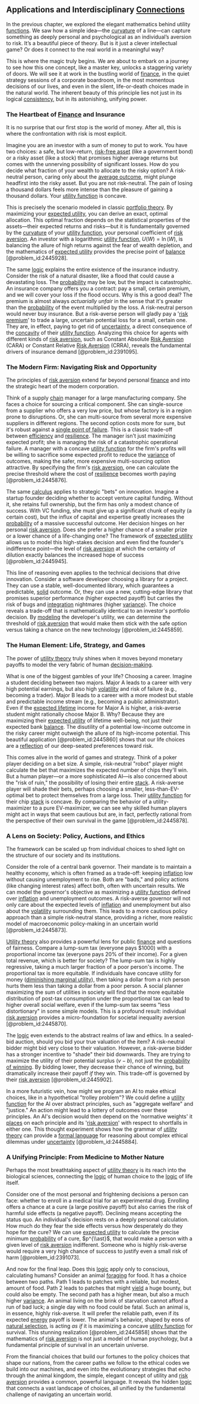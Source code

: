 ## Applications and Interdisciplinary [Connections](@article_id:193345)

In the previous chapter, we explored the elegant mathematics behind utility [functions](@article_id:153927). We saw how a simple idea—the [curvature](@article_id:140525) of a line—can capture something as deeply personal and psychological as an individual’s aversion to risk. It’s a beautiful piece of theory. But is it just a clever intellectual game? Or does it connect to the real world in a meaningful way?

This is where the magic truly begins. We are about to embark on a journey to see how this one concept, like a master key, unlocks a staggering variety of doors. We will see it at work in the bustling world of [finance](@article_id:144433), in the quiet strategy sessions of a corporate boardroom, in the most momentous decisions of our lives, and even in the silent, life-or-death choices made in the natural world. The inherent beauty of this principle lies not just in its logical [consistency](@article_id:151946), but in its astonishing, unifying power.

### The Heartbeat of [Finance](@article_id:144433) and Insurance

It is no surprise that our first stop is the world of money. After all, this is where the confrontation with risk is most explicit.

Imagine you are an investor with a sum of money to put to work. You have two choices: a safe, but low-return, [risk-free asset](@article_id:145502) (like a government bond) or a risky asset (like a stock) that promises higher average returns but comes with the unnerving possibility of significant losses. How do you decide what fraction of your wealth to allocate to the risky option? A risk-neutral person, caring only about the [average outcome](@article_id:261006), might plunge headfirst into the risky asset. But you are not risk-neutral. The pain of losing a thousand dollars feels more intense than the pleasure of gaining a thousand dollars. Your [utility function](@article_id:137313) is concave.

This is precisely the scenario modeled in classic [portfolio theory](@article_id:136978). By maximizing your [expected utility](@article_id:146990), you can derive an exact, optimal allocation. This optimal fraction depends on the statistical properties of the assets—their expected returns and risks—but it is fundamentally governed by the [curvature](@article_id:140525) of your [utility function](@article_id:137313), your personal coefficient of [risk aversion](@article_id:136912). An investor with a logarithmic [utility function](@article_id:137313), $U(W) = \ln(W)$, is balancing the allure of high returns against the fear of wealth depletion, and the mathematics of [expected utility](@article_id:146990) provides the precise point of [balance](@article_id:169031) [@problem_id:2445928].

The same [logic](@article_id:266330) explains the entire existence of the insurance industry. Consider the risk of a natural disaster, like a flood that could cause a devastating loss. The [probability](@article_id:263106) may be low, but the impact is catastrophic. An insurance company offers you a contract: pay a small, certain premium, and we will cover your loss if the flood occurs. Why is this a good deal? The premium is almost always *actuarially unfair* in the sense that it's greater than the [probability](@article_id:263106) of the event multiplied by the loss. A risk-neutral person would never buy insurance. But a risk-averse person will gladly pay a '[risk premium](@article_id:136630)' to trade a large, uncertain potential loss for a small, certain one. They are, in effect, paying to get rid of [uncertainty](@article_id:275351), a direct consequence of the [concavity](@article_id:139349) of their [utility function](@article_id:137313). Analyzing this choice for agents with different kinds of [risk aversion](@article_id:136912), such as Constant Absolute [Risk Aversion](@article_id:136912) (CARA) or Constant Relative [Risk Aversion](@article_id:136912) (CRRA), reveals the fundamental drivers of insurance demand [@problem_id:2391095].

### The Modern Firm: Navigating Risk and Opportunity

The principles of [risk aversion](@article_id:136912) extend far beyond personal [finance](@article_id:144433) and into the strategic heart of the modern corporation.

Think of a supply [chain](@article_id:267135) manager for a large manufacturing company. She faces a choice for sourcing a critical component. She can single-source from a supplier who offers a very low price, but whose factory is in a region prone to disruptions. Or, she can multi-source from several more expensive suppliers in different regions. The second option costs more for sure, but it's robust against a [single point of failure](@article_id:267015). This is a classic trade-off between [efficiency](@article_id:165255) and [resilience](@article_id:194821). The manager isn't just maximizing expected profit; she is managing the risk of a catastrophic operational failure. A manager with a concave [utility function](@article_id:137313) for the firm's profits will be willing to sacrifice some expected profit to reduce the [variance](@article_id:148683) of outcomes, making the safer, more expensive multi-sourcing option attractive. By specifying the firm's [risk aversion](@article_id:136912), one can calculate the precise threshold where the cost of [resilience](@article_id:194821) becomes worth paying [@problem_id:2445876].

The same [calculus](@article_id:145546) applies to strategic "bets" on innovation. Imagine a startup founder deciding whether to accept venture capital funding. Without it, she retains full ownership, but the firm has only a modest chance of success. With VC funding, she must give up a significant chunk of equity (a certain cost), but the influx of capital and expertise greatly increases the [probability](@article_id:263106) of a massive successful outcome. Her decision hinges on her personal [risk aversion](@article_id:136912). Does she prefer a higher chance of a smaller prize or a lower chance of a life-changing one? The framework of [expected utility](@article_id:146990) allows us to model this high-stakes decision and even find the founder's indifference point—the level of [risk aversion](@article_id:136912) at which the certainty of dilution exactly balances the increased hope of success [@problem_id:2445945].

This line of reasoning even applies to the technical decisions that drive innovation. Consider a software developer choosing a library for a project. They can use a stable, well-documented library, which guarantees a predictable, [solid](@article_id:159039) outcome. Or, they can use a new, cutting-edge library that promises superior performance (higher expected payoff) but carries the risk of bugs and [integration](@article_id:158448) nightmares (higher [variance](@article_id:148683)). The choice reveals a trade-off that is mathematically identical to an investor's portfolio decision. By [modeling](@article_id:268079) the developer's utility, we can determine the threshold of [risk aversion](@article_id:136912) that would make them stick with the safe option versus taking a chance on the new technology [@problem_id:2445859].

### The Human Element: Life, Strategy, and Games

The power of [utility theory](@article_id:270492) truly shines when it moves beyond monetary payoffs to model the very fabric of human [decision-making](@article_id:137659).

What is one of the biggest gambles of your life? Choosing a career. Imagine a student deciding between two majors. Major A leads to a career with very high potential earnings, but also high [volatility](@article_id:266358) and risk of failure (e.g., becoming a trader). Major B leads to a career with a more modest but stable and predictable income stream (e.g., becoming a public administrator). Even if the [expected lifetime](@article_id:274430) income for Major A is higher, a risk-averse student might rationally choose Major B. Why? Because they are maximizing their [expected utility](@article_id:146990) of lifetime well-being, not just their expected bank [balance](@article_id:169031). The disutility of a potential low-income outcome in the risky career might outweigh the allure of its high-income potential. This beautiful application [@problem_id:2445860] shows that our life choices are a [reflection](@article_id:161616) of our deep-seated preferences toward risk.

This comes alive in the world of games and strategy. Think of a poker player deciding on a bet size. A simple, risk-neutral "robot" player might calculate the bet that maximizes the expected number of chips they'll win. But a human player—or a more sophisticated AI—is also concerned about the "risk of ruin," the possibility of losing their entire [stack](@article_id:273308). A risk-averse player will shade their bets, perhaps choosing a smaller, less-than-EV-optimal bet to protect themselves from a large loss. Their [utility function](@article_id:137313) for their chip [stack](@article_id:273308) is concave. By comparing the behavior of a utility-maximizer to a pure EV-maximizer, we can see why skilled human players might act in ways that seem cautious but are, in fact, perfectly rational from the perspective of their own survival in the game [@problem_id:2445878].

### A Lens on Society: Policy, Auctions, and Ethics

The framework can be scaled up from individual choices to shed light on the structure of our society and its institutions.

Consider the role of a central bank governor. Their mandate is to maintain a healthy economy, which is often framed as a trade-off: keeping [inflation](@article_id:160710) low without causing unemployment to rise. Both are "bads," and policy actions (like changing interest rates) affect both, often with uncertain results. We can model the governor's objective as maximizing a [utility function](@article_id:137313) defined over [inflation](@article_id:160710) and unemployment outcomes. A risk-averse governor will not only care about the expected levels of [inflation](@article_id:160710) and unemployment but also about the [volatility](@article_id:266358) surrounding them. This leads to a more cautious policy approach than a simple risk-neutral stance, providing a richer, more realistic model of macroeconomic policy-making in an uncertain world [@problem_id:2445873].

[Utility theory](@article_id:270492) also provides a powerful lens for public [finance](@article_id:144433) and questions of fairness. Compare a lump-sum tax (everyone pays $1000) with a proportional income tax (everyone pays 20% of their income). For a given total revenue, which is better for society? The lump-sum tax is highly regressive, taking a much larger fraction of a poor person's income. The proportional tax is more equitable. If individuals have concave utility for money ([diminishing marginal utility](@article_id:137634)), then taking a dollar from a rich person hurts them less than taking a dollar from a poor person. A social planner maximizing the sum of utilities in society will find that the more equitable distribution of post-tax consumption under the proportional tax can lead to higher overall social welfare, even if the lump-sum tax seems "less distortionary" in some simple models. This is a profound result: individual [risk aversion](@article_id:136912) provides a micro-foundation for societal inequality aversion [@problem_id:2445870].

The [logic](@article_id:266330) even extends to the abstract realms of law and ethics. In a sealed-bid auction, should you bid your true valuation of the item? A risk-neutral bidder might bid very close to their valuation. However, a risk-averse bidder has a stronger incentive to "shade" their bid downwards. They are trying to maximize the utility of their potential surplus ($v - b$), not just the [probability of winning](@article_id:268665). By bidding lower, they decrease their chance of winning, but dramatically increase their payoff *if* they win. This trade-off is governed by their [risk aversion](@article_id:136912) [@problem_id:2445902].

In a more futuristic vein, how might we program an AI to make ethical choices, like in a hypothetical "trolley problem"? We could define a [utility function](@article_id:137313) for the AI over abstract principles, such as "aggregate welfare" and "justice." An action might lead to a lottery of outcomes over these principles. An AI's decision would then depend on the 'normative weights' it [places](@article_id:187379) on each principle and its '[risk aversion](@article_id:136912)' with respect to shortfalls in either one. This thought experiment shows how the grammar of [utility theory](@article_id:270492) can provide a [formal language](@article_id:153144) for reasoning about complex ethical dilemmas under [uncertainty](@article_id:275351) [@problem_id:2445884].

### A Unifying Principle: From Medicine to Mother Nature

Perhaps the most breathtaking aspect of [utility theory](@article_id:270492) is its reach into the biological sciences, connecting the [logic](@article_id:266330) of human choice to the [logic](@article_id:266330) of life itself.

Consider one of the most personal and frightening decisions a person can face: whether to enroll in a medical trial for an experimental drug. Enrolling offers a chance at a cure (a large positive payoff) but also carries the risk of harmful side effects (a negative payoff). Declining means accepting the status quo. An individual's decision rests on a deeply personal calculation. How much do they fear the side effects versus how desperately do they hope for the cure? We can use [expected utility](@article_id:146990) to calculate the precise minimum [probability](@article_id:263106) of a cure, $p^{\\ast}$, that would make a person with a given level of [risk aversion](@article_id:136912) indifferent. Someone who is highly risk-averse would require a very high chance of success to justify even a small risk of harm [@problem_id:2391073].

And now for the final leap. Does this [logic](@article_id:266330) apply only to conscious, calculating humans? Consider an animal [foraging](@article_id:180967) for food. It has a choice between two paths. Path 1 leads to patches with a reliable, but modest, amount of food. Path 2 leads to patches that might [yield](@article_id:197199) a huge bounty, but could also be empty. The second path has a higher mean, but also a much higher [variance](@article_id:148683). An animal living on the brink of starvation cannot afford a run of bad luck; a single day with no food could be fatal. Such an animal is, in essence, highly risk-averse. It will prefer the reliable path, even if its expected [energy](@article_id:149697) payoff is lower. The animal's behavior, shaped by eons of [natural selection](@article_id:140563), is acting *as if* it is maximizing a concave [utility function](@article_id:137313) for survival. This stunning realization [@problem_id:2445858] shows that the mathematics of [risk aversion](@article_id:136912) is not just a model of human psychology, but a fundamental principle of survival in an uncertain universe.

From the financial choices that build our fortunes to the policy choices that shape our nations, from the career paths we follow to the ethical codes we build into our machines, and even into the evolutionary strategies that echo through the animal kingdom, the simple, elegant concept of utility and [risk aversion](@article_id:136912) provides a common, powerful language. It reveals the hidden [logic](@article_id:266330) that connects a vast landscape of choices, all unified by the fundamental challenge of navigating an uncertain world.